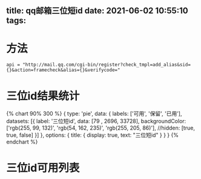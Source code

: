 title: qq邮箱三位短id
date: 2021-06-02 10:55:10
tags:
---
# 方法
```
api = "http://mail.qq.com/cgi-bin/register?check_tmpl=add_alias&sid={}&action=framecheck&alias={}&verifycode="
```
# 三位id结果统计
{% chart 90% 300 %}
{
  type: 'pie',
  data: {
    labels: ['可用', '保留', '已用'],
    datasets: [{
      label: '三位短id',
      data: [79 , 2696, 33728],
      backgroundColor: ['rgb(255, 99, 132)', 'rgb(54, 162, 235)', 'rgb(255, 205, 86)'],
      //hidden: [true, true, false]
    }]
  },
  options: {
    title: {
        display: true,
        text: "三位短id"
    }
  }
}
{% endchart %}
# 三位id可用列表
<!--more-->
<script src="https://gist.github.com/0x79H/81422cefb2f3d338c797294fd2de2fca.js"></script>